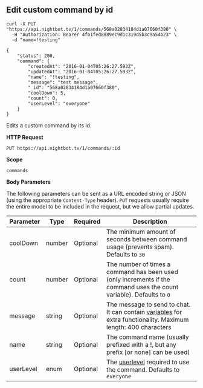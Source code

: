 ## Edit custom command by id

```cURL
curl -X PUT "https://api.nightbot.tv/1/commands/568a02834184d1a07660f380" \
  -H "Authorization: Bearer 4fb1fed8889ec9d1c319d5b3c9a54b23" \
  -d "name=!testing"

{
    "status": 200,
    "command": {
        "createdAt": "2016-01-04T05:26:27.593Z",
        "updatedAt": "2016-01-04T05:26:27.593Z",
        "name": "!testing",
        "message": "test message",
        "_id": "568a02834184d1a07660f380",
        "coolDown": 5,
        "count": 0,
        "userLevel": "everyone"
    }
}
```

Edits a custom command by its id.

**HTTP Request**

`PUT https://api.nightbot.tv/1/commands/:id`

**Scope**

`commands`

**Body Parameters**

The following parameters can be sent as a URL encoded string or JSON (using the appropriate `Content-Type` header). `PUT` requests usually require the entire model to be included in the request, but we allow partial updates.

<table>
	<thead>
		<tr>
			<th>Parameter</th>
			<th>Type</th>
			<th>Required</th>
			<th>Description</th>
		</tr>
	</thead>
	<tbody>
		<tr>
			<td>coolDown</td>
			<td>number</td>
			<td>Optional</td>
			<td>The minimum amount of seconds between command usage (prevents spam). Defaults to <code>30</code></td>
		</tr>
		<tr>
			<td>count</td>
			<td>number</td>
			<td>Optional</td>
			<td>The number of times a command has been used (only increments if the command uses the count variable). Defaults to <code>0</code></td>
		</tr>
		<tr>
			<td>message</td>
			<td>string</td>
			<td>Optional</td>
			<td>The message to send to chat. It can contain <a href="https://docs.nightbot.tv/commands/variables" target="_blank">variables</a> for extra functionality. Maximum length: 400 characters</td>
		</tr>
		<tr>
			<td>name</td>
			<td>string</td>
			<td>Optional</td>
			<td>The command name (usually prefixed with a !, but any prefix [or none] can be used)</td>
		</tr>
		<tr>
			<td>userLevel</td>
			<td>enum</td>
			<td>Optional</td>
			<td>The <a href="#userlevels">userlevel</a> required to use the command. Defaults to <code>everyone</code></td>
		</tr>
	</tbody>
</table>
